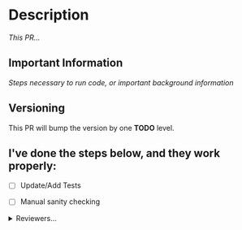 # Description
_This PR..._

## Important Information
_Steps necessary to run code, or important background information_

## Versioning
This PR will bump the version by one **TODO** level.

## I've done the steps below, and they work properly:
- [ ] Update/Add Tests
- [ ] Manual sanity checking


<details>
<summary>Reviewers...</summary>
```markdown
### I confirm that:
- [ ] PR addresses intended issue, with smallest scope possible
- [ ] Code is of acceptible quality
- [ ] Code is properly tested (quantity and quality)
- [ ] Bumping **TODO** level is appropriate
```
</details>
